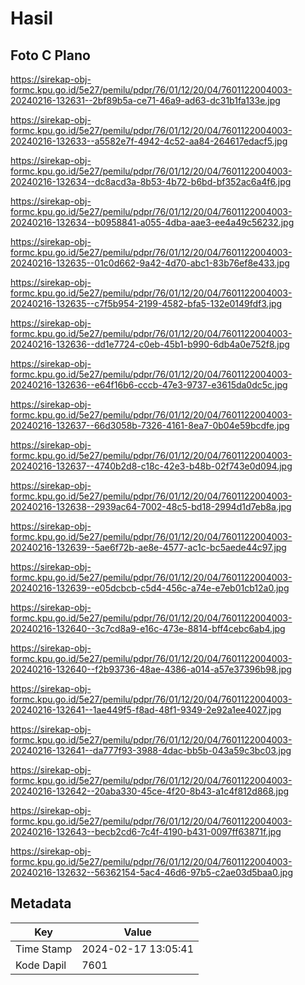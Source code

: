 # Hasil

## Foto C Plano

https://sirekap-obj-formc.kpu.go.id/5e27/pemilu/pdpr/76/01/12/20/04/7601122004003-20240216-132631--2bf89b5a-ce71-46a9-ad63-dc31b1fa133e.jpg

https://sirekap-obj-formc.kpu.go.id/5e27/pemilu/pdpr/76/01/12/20/04/7601122004003-20240216-132633--a5582e7f-4942-4c52-aa84-264617edacf5.jpg

https://sirekap-obj-formc.kpu.go.id/5e27/pemilu/pdpr/76/01/12/20/04/7601122004003-20240216-132634--dc8acd3a-8b53-4b72-b6bd-bf352ac6a4f6.jpg

https://sirekap-obj-formc.kpu.go.id/5e27/pemilu/pdpr/76/01/12/20/04/7601122004003-20240216-132634--b0958841-a055-4dba-aae3-ee4a49c56232.jpg

https://sirekap-obj-formc.kpu.go.id/5e27/pemilu/pdpr/76/01/12/20/04/7601122004003-20240216-132635--01c0d662-9a42-4d70-abc1-83b76ef8e433.jpg

https://sirekap-obj-formc.kpu.go.id/5e27/pemilu/pdpr/76/01/12/20/04/7601122004003-20240216-132635--c7f5b954-2199-4582-bfa5-132e0149fdf3.jpg

https://sirekap-obj-formc.kpu.go.id/5e27/pemilu/pdpr/76/01/12/20/04/7601122004003-20240216-132636--dd1e7724-c0eb-45b1-b990-6db4a0e752f8.jpg

https://sirekap-obj-formc.kpu.go.id/5e27/pemilu/pdpr/76/01/12/20/04/7601122004003-20240216-132636--e64f16b6-cccb-47e3-9737-e3615da0dc5c.jpg

https://sirekap-obj-formc.kpu.go.id/5e27/pemilu/pdpr/76/01/12/20/04/7601122004003-20240216-132637--66d3058b-7326-4161-8ea7-0b04e59bcdfe.jpg

https://sirekap-obj-formc.kpu.go.id/5e27/pemilu/pdpr/76/01/12/20/04/7601122004003-20240216-132637--4740b2d8-c18c-42e3-b48b-02f743e0d094.jpg

https://sirekap-obj-formc.kpu.go.id/5e27/pemilu/pdpr/76/01/12/20/04/7601122004003-20240216-132638--2939ac64-7002-48c5-bd18-2994d1d7eb8a.jpg

https://sirekap-obj-formc.kpu.go.id/5e27/pemilu/pdpr/76/01/12/20/04/7601122004003-20240216-132639--5ae6f72b-ae8e-4577-ac1c-bc5aede44c97.jpg

https://sirekap-obj-formc.kpu.go.id/5e27/pemilu/pdpr/76/01/12/20/04/7601122004003-20240216-132639--e05dcbcb-c5d4-456c-a74e-e7eb01cb12a0.jpg

https://sirekap-obj-formc.kpu.go.id/5e27/pemilu/pdpr/76/01/12/20/04/7601122004003-20240216-132640--3c7cd8a9-e16c-473e-8814-bff4cebc6ab4.jpg

https://sirekap-obj-formc.kpu.go.id/5e27/pemilu/pdpr/76/01/12/20/04/7601122004003-20240216-132640--f2b93736-48ae-4386-a014-a57e37396b98.jpg

https://sirekap-obj-formc.kpu.go.id/5e27/pemilu/pdpr/76/01/12/20/04/7601122004003-20240216-132641--1ae449f5-f8ad-48f1-9349-2e92a1ee4027.jpg

https://sirekap-obj-formc.kpu.go.id/5e27/pemilu/pdpr/76/01/12/20/04/7601122004003-20240216-132641--da777f93-3988-4dac-bb5b-043a59c3bc03.jpg

https://sirekap-obj-formc.kpu.go.id/5e27/pemilu/pdpr/76/01/12/20/04/7601122004003-20240216-132642--20aba330-45ce-4f20-8b43-a1c4f812d868.jpg

https://sirekap-obj-formc.kpu.go.id/5e27/pemilu/pdpr/76/01/12/20/04/7601122004003-20240216-132643--becb2cd6-7c4f-4190-b431-0097ff63871f.jpg

https://sirekap-obj-formc.kpu.go.id/5e27/pemilu/pdpr/76/01/12/20/04/7601122004003-20240216-132632--56362154-5ac4-46d6-97b5-c2ae03d5baa0.jpg


## Metadata

| Key        | Value               |
| ---------- | ------------------- |
| Time Stamp | 2024-02-17 13:05:41 |
| Kode Dapil | 7601                |



